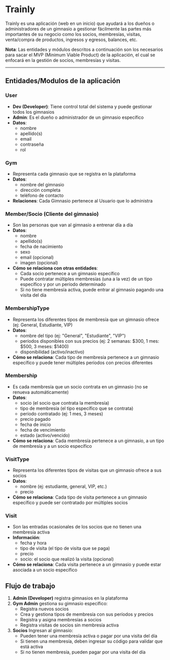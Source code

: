 # Trainly

Trainly es una aplicación (web en un inicio) que ayudará a los dueños o administradores de un gimnasio a gestionar
fácilmente las partes más importantes de su negocio como los socios, membresías, visitas, venta/compra de productos,
ingresos y egresos, balances, etc.

**Nota**: Las entidades y módulos descritos a continuación son los necesarios para sacar el MVP (Minimum Viable Product) de la aplicación, el cual se enfocará en la gestión de socios, membresías y visitas.

<hr>

## Entidades/Modulos de la aplicación

### User
- **Dev (Developer)**: Tiene control total del sistema y puede gestionar todos los gimnasios
- **Admin**: Es el dueño o administrador de un gimnasio específico
- **Datos**:
  - nombre
  - apellido(s)
  - email
  - contraseña
  - rol

### Gym
- Representa cada gimnasio que se registra en la plataforma
- **Datos**:
  - nombre del gimnasio
  - dirección completa
  - teléfono de contacto
- **Relaciones**: Cada Gimnasio pertenece al Usuario que lo administra

### Member/Socio (Cliente del gimnasio)
- Son las personas que van al gimnasio a entrenar día a día
- **Datos**:
  - nombre
  - apellido(s)
  - fecha de nacimiento
  - sexo
  - email (opcional)
  - imagen (opcional)
- **Cómo se relaciona con otras entidades**:
  - Cada socio pertenece a un gimnasio específico
  - Puede contratar múltiples membresías (una a la vez) de un tipo específico y por un período determinado
  - Si no tiene membresía activa, puede entrar al gimnasio pagando una visita del día

### MembershipType
- Representa los diferentes tipos de membresía que un gimnasio ofrece (ej: General, Estudiante, VIP)
- **Datos**:
  - nombre del tipo (ej: "General", "Estudiante", "VIP")
  - períodos disponibles con sus precios (ej: 2 semanas: $300, 1 mes: $500, 3 meses: $1400)
  - disponibilidad (activo/inactivo)
- **Cómo se relaciona**: Cada tipo de membresía pertenece a un gimnasio específico y
  puede tener múltiples períodos con precios diferentes

### Membership
- Es cada membresía que un socio contrata en un gimnasio (no se renueva automáticamente)
- **Datos**:
  - socio (el socio que contrata la membresía)
  - tipo de membresía (el tipo específico que se contrata)
  - período contratado (ej: 1 mes, 3 meses)
  - precio pagado
  - fecha de inicio
  - fecha de vencimiento
  - estado (activo/vencido)
- **Cómo se relaciona**: Cada membresía pertenece a un gimnasio, a un tipo de membresía y a un socio específico

### VisitType
- Representa los diferentes tipos de visitas que un gimnasio ofrece a sus socios
- **Datos**:
  - nombre (ej: estudiante, general, VIP, etc.)
  - precio
- **Cómo se relaciona**: Cada tipo de visita pertenece a un gimnasio específico y puede ser contratado por múltiples socios

### Visit
- Son las entradas ocasionales de los socios que no tienen una membresía activa
- **Información**:
  - fecha y hora
  - tipo de visita (el tipo de visita que se paga)
  - precio
  - socio: el socio que realizó la visita (opcional)
- **Cómo se relaciona**: Cada visita pertenece a un gimnasio y puede estar asociada a un socio específico

## Flujo de trabajo

1. **Admin (Developer)** registra gimnasios en la plataforma
2. **Gym Admin** gestiona su gimnasio específico:
   - Registra nuevos socios
   - Crea y gestiona tipos de membresía con sus períodos y precios
   - Registra y asigna membresías a socios
   - Registra visitas de socios sin membresía activa
3. **Socios** Ingresan al gimnasio:
   - Pueden tener una membresía activa o pagar por una visita del día
   - Si tienen una membresía, deben ingresar su código para validar que está activa
   - Si no tienen membresía, pueden pagar por una visita del día
